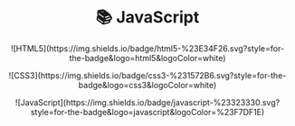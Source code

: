 <div align="center">
  <h1>📚 JavaScript</h1>
  <p>![HTML5](https://img.shields.io/badge/html5-%23E34F26.svg?style=for-the-badge&logo=html5&logoColor=white)</p>
  <p>![CSS3](https://img.shields.io/badge/css3-%231572B6.svg?style=for-the-badge&logo=css3&logoColor=white)</p>
  <p>![JavaScript](https://img.shields.io/badge/javascript-%23323330.svg?style=for-the-badge&logo=javascript&logoColor=%23F7DF1E)</p>
</div>

